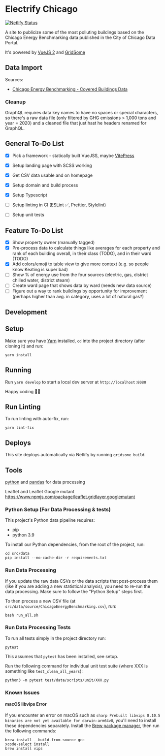 # Electrify Chicago

[![Netlify Status](https://api.netlify.com/api/v1/badges/d777babe-6135-45a1-99dd-6377999b6127/deploy-status)](https://app.netlify.com/sites/radiant-cucurucho-d09bae/deploys)

A site to publicize some of the most polluting buildings based on the Chicago Energy Benchmarking data published in the City of Chicago Data Portal.

It's powered by [VueJS 2](https://v2.vuejs.org/) and [GridSome](https://gridsome.org/)

## Data Import

Sources:

- [Chicago Energy Benchmarking - Covered Buildings Data](https://data.cityofchicago.org/Environment-Sustainable-Development/Chicago-Energy-Benchmarking-Covered-Buildings/g5i5-yz37)

### Cleanup

GraphQL requires data key names to have no spaces or special characters, so there's a raw data file (only filtered by GHG emissions > 1,000 tons and year = 2020) and a cleaned file that just hast he headers renamed for GraphQL.

## General To-Do List

- [x] Pick a framework - statically built VueJSS, maybe [VitePress](https://vitepress.dev/guide/getting-started)
- [x] Setup landing page with SCSS working
- [x] Get CSV data usable and on homepage
- [x] Setup domain and build process
- [x] Setup Typescript
- [ ] Setup linting in CI (ESLint ✅️, Prettier, Stylelint)
- [ ] Setup unit tests


## Feature To-Do List

- [x] Show property owner (manually tagged)
- [x] Pre-process data to calculate things like averages for each property and rank of each building overall, in their class (TODO), and in their ward (TODO)
- [x] Add colors/emoji to table view to give more context (e.g. so people know Keating is super bad)
- [ ] Show % of energy use from the four sources (electric, gas, district chilled water, district steam)
- [ ] Create ward page that shows data by ward (needs new data source)
- [ ] Figure out a way to rank buildings by opportunity for improvement (perhaps higher than avg. in category, uses a lot of natural gas?)

## Development

## Setup

Make sure you have [Yarn](https://yarnpkg.com/) installed, `cd` into the project directory (after cloning it) and run:

```
yarn install
```



## Running

Run `yarn develop` to start a local dev server at `http://localhost:8080`

Happy coding 🎉🙌

## Run Linting

To run linting with auto-fix, run:

```
yarn lint-fix
```

## Deploys

This site deploys automatically via Netlify by running `gridsome build`.

## Tools

[python](https://www.python.org/) and [pandas](https://pandas.pydata.org/)
for data processing

Leaflet and Leaflet Google mutant https://www.npmjs.com/package/leaflet.gridlayer.googlemutant


### Python Setup (For Data Processing & tests)

This project's Python data pipeline requires:

- pip
- python 3.9

To install our Python dependencies, from the root of the project, run:

```
cd src/data
pip install --no-cache-dir -r requirements.txt
```

### Run Data Processing

If you update the raw data CSVs or the data scripts that post-process them (like if you are adding
a new statistical analysis), you need to re-run the data processing. Make sure to follow the "Python
Setup" steps first.

To then process a new CSV file (at `src/data/source/ChicagoEnergyBenchmarking.csv`), run:

```
bash run_all.sh
```

### Run Data Processing Tests

To run all tests simply in the project directory run:

```
pytest
```

This assumes that `pytest` has been installed, see setup.

Run the following command for individual unit test suite (where XXX is something like
`test_clean_all_years`):

```
python3 -m pytest test/data/scripts/unit/XXX.py
```


### Known Issues

#### macOS libvips Error

If you encounter an error on macOS such as `sharp Prebuilt libvips 8.10.5 binaries are not yet available for darwin-arm64v8`, you'll need to install these dependencies separately. Install the [Brew package manager](https://brew.sh/), then run the following commands:

```
brew install --build-from-source gcc
xcode-select install
brew install vips
```